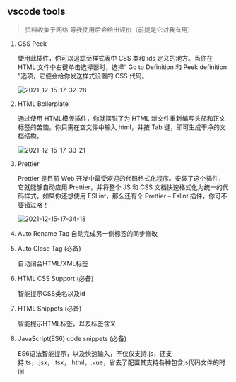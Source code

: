

## vscode tools
> 资料收集于网络
>等我使用后会给出评价（前提是它对我有用）

1. CSS Peek

    使用此插件，你可以追踪至样式表中 CSS 类和 ids 定义的地方。当你在 HTML 文件中右键单击选择器时，选择“ Go to Definition 和 Peek definition ”选项，它便会给你发送样式设置的 CSS 代码。


    ![2021-12-15-17-32-28](https://image.wxydejoy.top/image/tools/2021-12-15-17-32-28.png)


2. HTML Boilerplate

    通过使用 HTML模版插件，你就摆脱了为 HTML 新文件重新编写头部和正文标签的苦恼。你只需在空文件中输入 html，并按 Tab 键，即可生成干净的文档结构。


    ![2021-12-15-17-33-21](https://image.wxydejoy.top/image/tools/2021-12-15-17-33-21.png)

3. Prettier

    Prettier 是目前 Web 开发中最受欢迎的代码格式化程序。安装了这个插件，它就能够自动应用 Prettier，并将整个 JS 和 CSS 文档快速格式化为统一的代码样式。如果你还想使用 ESLint，那么还有个 Prettier – Eslint 插件，你可不要错过咯！

    ![2021-12-15-17-34-18](https://image.wxydejoy.top/image/tools/2021-12-15-17-34-18.png)

4. Auto Rename Tag
    自动完成另一侧标签的同步修改
5. Auto Close Tag (必备)

    自动闭合HTML/XML标签

6. HTML CSS Support (必备)

    智能提示CSS类名以及id 

7. HTML Snippets (必备)

    智能提示HTML标签，以及标签含义

8. JavaScript(ES6) code snippets (必备)

    ES6语法智能提示，以及快速输入，不仅仅支持.js，还支持.ts，.jsx，.tsx，.html，.vue，省去了配置其支持各种包含js代码文件的时间
